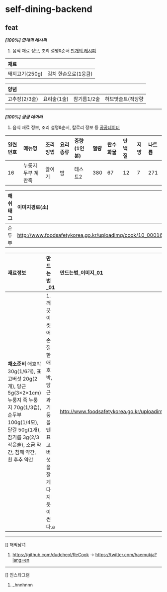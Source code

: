 # self-dining-backend

## feat
_**[100%] 만개의 레시피**_
1. 음식 재료 정보, 조리 설명&순서 [만개의 레시피](https://www.10000recipe.com/recipe/997206)

|재료||
|:---|:---|
|돼지고기(250g)|김치 한손으로(1웅큼)|

|양념||||
|:---|:---|:---|:---|
|고추장(2/3술)|요리술(1술)|참기름1/2술|허브맛솔트(적당량|
***
_**[100%] 공공 데이터**_
1. 음식 재료 정보, 조리 설명&순서, 칼로리 정보 등 [공공데이터](http://www.foodsafetykorea.go.kr/api/openApiInfo.do?menu_grp=MENU_GRP31&menu_no=661&show_cnt=10&start_idx=1&svc_no=COOKRCP01)

|일련번호|메뉴명|조리방법|요리종류|중량(1인분)|열량|탄수화물|단백질|지방|나트륨|
|:---|:---|:---|:---|:---|:---|:---|:---|:---|:---|
|16|누룽지 두부 계란죽|끓이기|밥|테스트2|380|67|12|7|271|

|해쉬태그|이미지경로(소)|이미지경로(대)|
|:---|:---|:---|
순두부|http://www.foodsafetykorea.go.kr/uploadimg/cook/10_00016_2.png|http://www.foodsafetykorea.go.kr/uploadimg/cook/10_00016_1.png|

|재료정보|만드는법_01|만드는법_이미지_01|
|:---|:---|:---|
|**채소준비** 애호박 30g(1/6개), 표고버섯 20g(2개), 당근 5g(3×2×1cm) 누룽지 죽 누룽지 70g(1/3컵), 순두부 100g(1/4모), 달걀 50g(1개),참기름 3g(2/3작은술), 소금 약간, 참깨 약간, 흰 후추 약간|1. 깨끗이 씻어 손질한 애호박, 당근과 기둥을 뗀 표고버섯을 잘게 다지듯이 썬다.a|http://www.foodsafetykorea.go.kr/uploadimg/cook/20_00016_1.png|2. 누룽지는 1cm 정도로 잘게 부숴준다.b|
***
[] 해먹남녀
1. https://github.com/dudcheol/ReCook -> https://twitter.com/haemukja?lang=en
***
[] 인스타그램
1. _hnnhnnn
